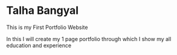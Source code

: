 # Talha Bangyal
This is my First Portfolio Website

In this I will create my 1 page portfolio through which I show my all education and experience
